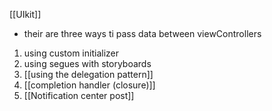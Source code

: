 [[UIkit]]

- their are three ways ti pass data between viewControllers 
1) using custom initializer 
2) using segues with storyboards 
3) [[using the delegation pattern]]
4) [[completion handler (closure)]]
5) [[Notification center post]]